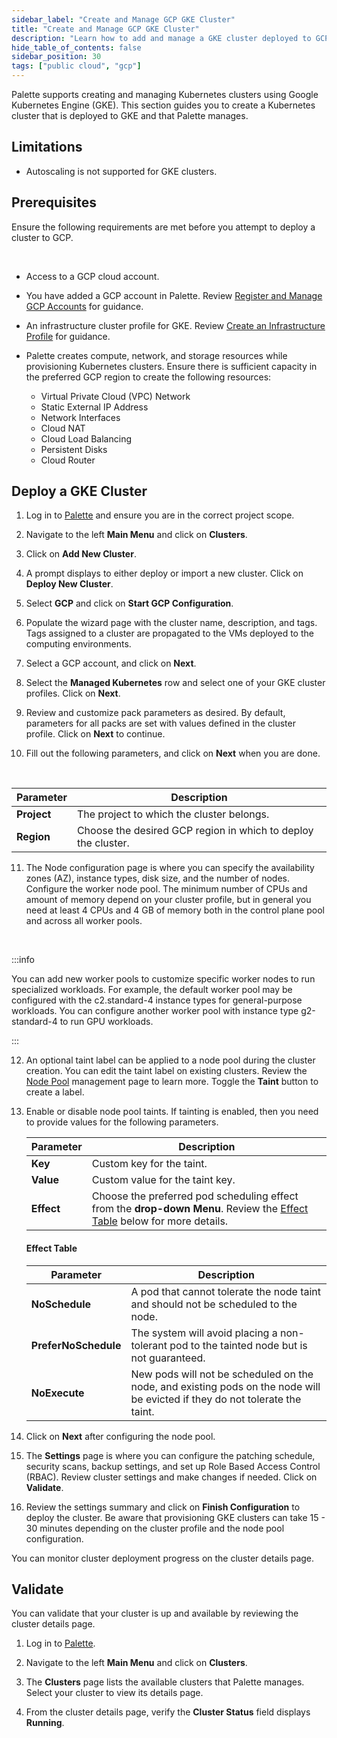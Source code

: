 ```yaml
---
sidebar_label: "Create and Manage GCP GKE Cluster"
title: "Create and Manage GCP GKE Cluster"
description: "Learn how to add and manage a GKE cluster deployed to GCP with Palette."
hide_table_of_contents: false
sidebar_position: 30
tags: ["public cloud", "gcp"]
---
```


Palette supports creating and managing Kubernetes clusters using Google Kubernetes Engine (GKE). This section guides you
to create a Kubernetes cluster that is deployed to GKE and that Palette manages.

## Limitations

- Autoscaling is not supported for GKE clusters.

## Prerequisites

Ensure the following requirements are met before you attempt to deploy a cluster to GCP.

<br />

- Access to a GCP cloud account.

- You have added a GCP account in Palette. Review
  [Register and Manage GCP Accounts](/clusters/public-cloud/gcp/add-gcp-accounts) for guidance.

- An infrastructure cluster profile for GKE. Review
  [Create an Infrastructure Profile](../../../profiles/cluster-profiles/create-cluster-profiles/create-infrastructure-profile.md)
  for guidance.

- Palette creates compute, network, and storage resources while provisioning Kubernetes clusters. Ensure there is
  sufficient capacity in the preferred GCP region to create the following resources:
  - Virtual Private Cloud (VPC) Network
  - Static External IP Address
  - Network Interfaces
  - Cloud NAT
  - Cloud Load Balancing
  - Persistent Disks
  - Cloud Router

## Deploy a GKE Cluster

1. Log in to [Palette](https://console.spectrocloud.com) and ensure you are in the correct project scope.

2. Navigate to the left **Main Menu** and click on **Clusters**.

3. Click on **Add New Cluster**.

4. A prompt displays to either deploy or import a new cluster. Click on **Deploy New Cluster**.

5. Select **GCP** and click on **Start GCP Configuration**.

6. Populate the wizard page with the cluster name, description, and tags. Tags assigned to a cluster are propagated to
   the VMs deployed to the computing environments.

7. Select a GCP account, and click on **Next**.

8. Select the **Managed Kubernetes** row and select one of your GKE cluster profiles. Click on **Next**.

9. Review and customize pack parameters as desired. By default, parameters for all packs are set with values defined in
   the cluster profile. Click on **Next** to continue.

10. Fill out the following parameters, and click on **Next** when you are done.

<br />

| Parameter   | Description                                                   |
| ----------- | ------------------------------------------------------------- |
| **Project** | The project to which the cluster belongs.                     |
| **Region**  | Choose the desired GCP region in which to deploy the cluster. |

11. The Node configuration page is where you can specify the availability zones (AZ), instance types, disk size, and the
    number of nodes. Configure the worker node pool. The minimum number of CPUs and amount of memory depend on your
    cluster profile, but in general you need at least 4 CPUs and 4 GB of memory both in the control plane pool and
    across all worker pools.

<br />

:::info

You can add new worker pools to customize specific worker nodes to run specialized workloads. For example, the default
worker pool may be configured with the c2.standard-4 instance types for general-purpose workloads. You can configure
another worker pool with instance type g2-standard-4 to run GPU workloads.

:::

12. An optional taint label can be applied to a node pool during the cluster creation. You can edit the taint label on
    existing clusters. Review the [Node Pool](../../cluster-management/node-pool.md) management page to learn more.
    Toggle the **Taint** button to create a label.

13. Enable or disable node pool taints. If tainting is enabled, then you need to provide values for the following
    parameters.

    | **Parameter** | **Description**                                                                                                                          |
    | ------------- | ---------------------------------------------------------------------------------------------------------------------------------------- |
    | **Key**       | Custom key for the taint.                                                                                                                |
    | **Value**     | Custom value for the taint key.                                                                                                          |
    | **Effect**    | Choose the preferred pod scheduling effect from the **drop-down Menu**. Review the [Effect Table](#effect-table) below for more details. |

    #### Effect Table

    | **Parameter**        | **Description**                                                                                                              |
    | -------------------- | ---------------------------------------------------------------------------------------------------------------------------- |
    | **NoSchedule**       | A pod that cannot tolerate the node taint and should not be scheduled to the node.                                           |
    | **PreferNoSchedule** | The system will avoid placing a non-tolerant pod to the tainted node but is not guaranteed.                                  |
    | **NoExecute**        | New pods will not be scheduled on the node, and existing pods on the node will be evicted if they do not tolerate the taint. |

14. Click on **Next** after configuring the node pool.

15. The **Settings** page is where you can configure the patching schedule, security scans, backup settings, and set up
    Role Based Access Control (RBAC). Review cluster settings and make changes if needed. Click on **Validate**.

16. Review the settings summary and click on **Finish Configuration** to deploy the cluster. Be aware that provisioning
    GKE clusters can take 15 - 30 minutes depending on the cluster profile and the node pool configuration.

You can monitor cluster deployment progress on the cluster details page.

## Validate

You can validate that your cluster is up and available by reviewing the cluster details page.

1. Log in to [Palette](https://console.spectrocloud.com).

2. Navigate to the left **Main Menu** and click on **Clusters**.

3. The **Clusters** page lists the available clusters that Palette manages. Select your cluster to view its details
   page.

4. From the cluster details page, verify the **Cluster Status** field displays **Running**.
